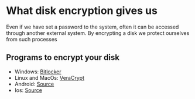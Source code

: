 # What disk encryption gives us

Even if we have set a password to the system, often it can be accessed through another external system. By encrypting a disk we protect ourselves from such processes

## Programs to encrypt your disk

- Windows: [Bitlocker](https://en.wikipedia.org/wiki/BitLocker)
- Linux and MacOs: [VeraCrypt](https://www.veracrypt.fr/en/Home.html)
- Android: [Source](https://source.android.com/security/encryption/full-disk)
- Ios: [Source](https://support.apple.com/pl-pl/guide/security/sece3bee0835/web)
